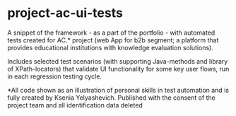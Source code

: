 # project-ac-ui-tests

A snippet of the framework - as a part of the portfolio - with automated tests created for AC.* project (web App for b2b segment; 
a platform that provides educational institutions with knowledge evaluation solutions).

Includes selected test scenarios (with supporting Java-methods and library of XPath-locators) that validate UI functionality for some key user flows, run in each regression testing cycle.

*All code shown as an illustration of personal skills in test automation and is fully created by Ksenia Yelyashevich.
Published with the consent of the project team and all identification data deleted
